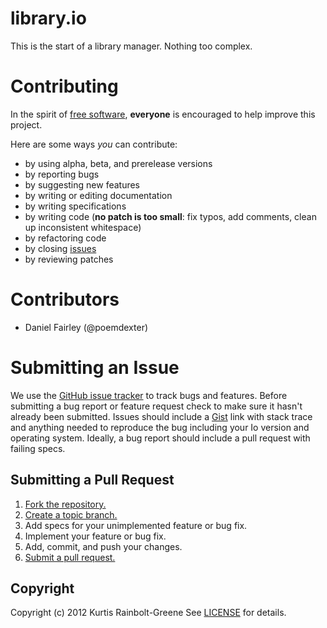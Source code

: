 library.io
==========

[krainboltgreene]: http://kurtisrainboltgreene.name

This is the start of a library manager.
Nothing too complex.


Contributing
============

In the spirit of [free software][free-sw], **everyone** is encouraged to help improve this project.

[free-sw]: http://www.fsf.org/licensing/essays/free-sw.html

Here are some ways *you* can contribute:

  * by using alpha, beta, and prerelease versions
  * by reporting bugs
  * by suggesting new features
  * by writing or editing documentation
  * by writing specifications
  * by writing code (**no patch is too small**: fix typos, add comments, clean up
    inconsistent whitespace)
  * by refactoring code
  * by closing [issues][]
  * by reviewing patches

[issues]: https://github.com/krainboltgreene/library.io/issues


Contributors
============

  * Daniel Fairley (@poemdexter)


Submitting an Issue
===================

We use the [GitHub issue tracker][issues] to track bugs and features.
Before submitting a bug report or feature request check to make sure it hasn't already been submitted.
Issues should include a [Gist][] link with stack trace and anything needed to reproduce the bug including your Io version and operating system.
Ideally, a bug report should include a pull request with failing specs.

[gist]: https://gist.github.com/

## Submitting a Pull Request
  1. [Fork the repository.][fork]
  2. [Create a topic branch.][branch]
  3. Add specs for your unimplemented feature or bug fix.
  4. Implement your feature or bug fix.
  5. Add, commit, and push your changes.
  6. [Submit a pull request.][pr]

[fork]: http://help.github.com/fork-a-repo/
[branch]: http://learn.github.com/p/branching.html
[pr]: http://help.github.com/send-pull-requests/

## Copyright
Copyright (c) 2012 Kurtis Rainbolt-Greene
See [LICENSE][] for details.

[license]: https://github.com/krainboltgreene/library.io/blob/master/LICENSE

